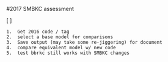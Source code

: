 #2017 SMBKC assessment

  [ ] 

	1.	Get 2016 code / tag
	2.	select a base model for comparisons
	3.	Save output (may take some re-jiggering) for document
	4.	compare equivalent model w/ new code
	5.	test bbrkc still works with SMBKC changes
	

